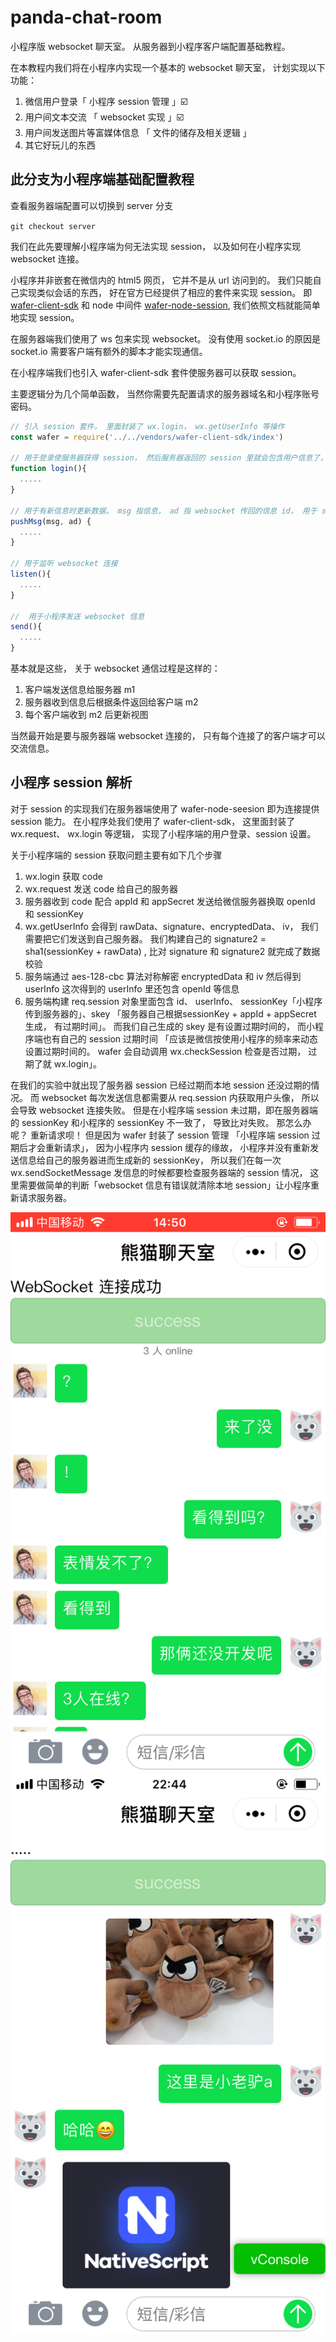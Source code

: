 # panda-chat-room
小程序版 websocket 聊天室。 从服务器到小程序客户端配置基础教程。

在本教程内我们将在小程序内实现一个基本的 websocket 聊天室， 计划实现以下功能：

1. 微信用户登录「 小程序 session 管理 」☑️
1. 用户间文本交流 「 websocket 实现 」☑️
1. 用户间发送图片等富媒体信息 「 文件的储存及相关逻辑 」
1. 其它好玩儿的东西

## 此分支为小程序端基础配置教程
查看服务器端配置可以切换到 server 分支

``git checkout server``

我们在此先要理解小程序端为何无法实现 session， 以及如何在小程序实现 websocket 连接。

小程序并非嵌套在微信内的 html5 网页， 它并不是从 url 访问到的。 我们只能自己实现类似会话的东西， 好在官方已经提供了相应的套件来实现 session。 即 [wafer-client-sdk](https://github.com/tencentyun/wafer-client-sdk) 和 node 中间件 [wafer-node-session](https://github.com/tencentyun/wafer-node-session), 我们依照文档就能简单地实现 session。

在服务器端我们使用了 ws 包来实现 websocket。 没有使用 socket.io 的原因是 socket.io 需要客户端有额外的脚本才能实现通信。


在小程序端我们也引入 wafer-client-sdk 套件使服务器可以获取 session。

主要逻辑分为几个简单函数， 当然你需要先配置请求的服务器域名和小程序账号密码。

````js
// 引入 session 套件， 里面封装了 wx.login， wx.getUserInfo 等操作
const wafer = require('../../vendors/wafer-client-sdk/index')

// 用于登录使服务器获得 session， 然后服务器返回的 session 里就会包含用户信息了， 用来在 websocket 里返回发信息用户的头像 url
function login(){
  .....
}

// 用于有新信息时更新数据， msg 指信息， ad 指 websocket 传回的信息 id， 用于 scroll-into-view 滚动
pushMsg(msg, ad) {
  .....
}

// 用于监听 websocket 连接
listen(){
  .....
}

//  用于小程序发送 websocket 信息
send(){
  .....
}
````

基本就是这些， 关于 websocket 通信过程是这样的：

1. 客户端发送信息给服务器 m1
1. 服务器收到信息后根据条件返回给客户端 m2
1. 每个客户端收到 m2 后更新视图

当然最开始是要与服务器端 websocket 连接的， 只有每个连接了的客户端才可以交流信息。

## 小程序 session 解析

对于 session 的实现我们在服务器端使用了 wafer-node-seesion 即为连接提供 session 能力。 在小程序处我们使用了 wafer-client-sdk， 这里面封装了 wx.request、 wx.login 等逻辑， 实现了小程序端的用户登录、session 设置。

关于小程序端的 session 获取问题主要有如下几个步骤

1. wx.login 获取 code
1. wx.request 发送 code 给自己的服务器
1. 服务器收到 code 配合 appId 和 appSecret 发送给微信服务器换取 openId 和 sessionKey
1. wx.getUserInfo 会得到 rawData、signature、encryptedData、 iv， 我们需要把它们发送到自己服务器。 我们构建自己的 signature2 = sha1(sessionKey + rawData) , 比对 signature 和 signature2 就完成了数据校验
1. 服务端通过 aes-128-cbc 算法对称解密  encryptedData 和 iv 然后得到 userInfo 这次得到的 userInfo 里还包含 openId 等信息
1. 服务端构建 req.session 对象里面包含 id、 userInfo、 sessionKey「小程序传到服务器的」、skey 「服务器自己根据sessionKey + appId + appSecret 生成， 有过期时间」。 而我们自己生成的 skey 是有设置过期时间的， 而小程序端也有自己的 session 过期时间 「应该是微信按使用小程序的频率来动态设置过期时间的。 wafer 会自动调用 wx.checkSession 检查是否过期， 过期了就 wx.login」。

在我们的实验中就出现了服务器 session 已经过期而本地 session 还没过期的情况。 而 websocket 每次发送信息都需要从 req.session 内获取用户头像， 所以会导致 websocket 连接失败。 但是在小程序端 session 未过期，即在服务器端的 sessionKey 和小程序的 sessionKey 不一致了， 导致比对失败。 那怎么办呢？ 重新请求呗！ 但是因为 wafer 封装了 session 管理 「小程序端 session 过期后才会重新请求」， 因为小程序内 session 缓存的缘故， 小程序并没有重新发送信息给自己的服务器进而生成新的 sessionKey， 所以我们在每一次 wx.sendSocketMessage 发信息的时候都要检查服务器端的 session 情况， 这里需要做简单的判断「websocket 信息有错误就清除本地 session」让小程序重新请求服务器。

![screen shot](./imgs/1.png)
![screen shot](./imgs/2.png)
